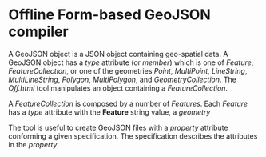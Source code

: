 # Offline Form-based GeoJSON compiler

A GeoJSON object is a JSON object containing geo-spatial data. A GeoJSON object has a *type* attribute (or *member*) which is one of *Feature*, *FeatureCollection*, or one of the geometries *Point*, *MultiPoint*, *LineString*, *MultiLineString*, *Polygon*, *MultiPolygon*, and *GeometryCollection*. The *Off.html* tool manipulates an object containing a *FeatureCollection*.

A *FeatureCollection* is composed by a number of *Features*. Each *Feature* has a *type* attribute with the **Feature** string value, a *geometry*   



The tool is useful to create GeoJSON files with a *property* attribute conforming a given specification.
The specification describes the attributes in the *property* 
